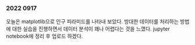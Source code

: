 ### 2022 0917
오늘은 matplotlib으로 인구 피라미드를 나타내 보았다.
방대한 데이터를 처리하는 방법에 대한 실습을 진행하면서 데이터 분석이 꽤나 어렵다는 것을 느꼈다.
jupyter notebook에 정리 후 업로드 하겠다.
